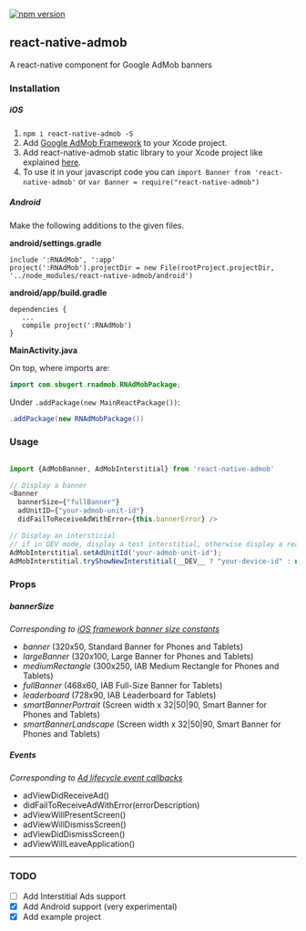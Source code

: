 [![npm version](https://badge.fury.io/js/react-native-admob.svg)](https://badge.fury.io/js/react-native-admob)
## react-native-admob

A react-native component for Google AdMob banners

### Installation

##### iOS

1. `npm i react-native-admob -S`
2. Add [Google AdMob Framework](https://developers.google.com/admob/ios/quick-start#manually_using_the_sdk_download) to your Xcode project.
3. Add react-native-admob static library to your Xcode project like explained [here](http://facebook.github.io/react-native/docs/linking-libraries-ios.html).
4. To use it in your javascript code you can `import Banner from 'react-native-admob'` or `var Banner = require("react-native-admob")`

##### Android

Make the following additions to the given files.

**android/settings.gradle**
```
include ':RNAdMob', ':app'
project(':RNAdMob').projectDir = new File(rootProject.projectDir, '../node_modules/react-native-admob/android')
```

**android/app/build.gradle**
```
dependencies {
   ...
   compile project(':RNAdMob')
}
```

**MainActivity.java**

On top, where imports are:
```java
import com.sbugert.rnadmob.RNAdMobPackage;
```

Under `.addPackage(new MainReactPackage())`:
```java
.addPackage(new RNAdMobPackage())
```

### Usage

```javascript

import {AdMobBanner, AdMobInterstitial} from 'react-native-admob'

// Display a banner
<Banner
  bannerSize={"fullBanner"}
  adUnitID={"your-admob-unit-id"}
  didFailToReceiveAdWithError={this.bannerError} />

// Display an intersticial
// if in DEV mode, display a test interstitial, otherwise display a real ad
AdMobInterstitial.setAdUnitId('your-admob-unit-id');
AdMobInterstitial.tryShowNewInterstitial(__DEV__ ? "your-device-id" : null);
```

### Props
##### bannerSize
*Corresponding to [iOS framework banner size constants](https://developers.google.com/admob/ios/banner)*

* *banner* (320x50, Standard Banner for Phones and Tablets)
* *largeBanner* (320x100, Large Banner for Phones and Tablets)
* *mediumRectangle* (300x250, IAB Medium Rectangle for Phones and Tablets)
* *fullBanner* (468x60, IAB Full-Size Banner for Tablets)
* *leaderboard* (728x90, IAB Leaderboard for Tablets)
* *smartBannerPortrait* (Screen width x 32|50|90, Smart Banner for Phones and Tablets)
* *smartBannerLandscape* (Screen width x 32|50|90, Smart Banner for Phones and Tablets)

##### Events
*Corresponding to [Ad lifecycle event callbacks](https://developers.google.com/admob/ios/banner)*

* adViewDidReceiveAd()
* didFailToReceiveAdWithError(errorDescription)
* adViewWillPresentScreen()
* adViewWillDismissScreen()
* adViewDidDismissScreen()
* adViewWillLeaveApplication()


---

### TODO
- [ ] Add Interstitial Ads support
- [x] Add Android support (very experimental)
- [x] Add example project
